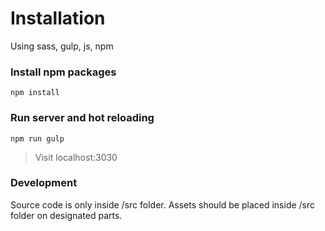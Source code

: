 # Installation
Using sass, gulp, js, npm

### Install npm packages
```
npm install
```

### Run server and hot reloading
```
npm run gulp
```
> Visit localhost:3030


### Development
Source code is only inside /src folder.
Assets should be placed inside /src folder on designated parts.

